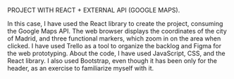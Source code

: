 PROJECT WITH REACT + EXTERNAL API (GOOGLE MAPS).

In this case, I have used the React library to create the project, consuming the Google Maps API.
The web browser displays the coordinates of the city of Madrid, and three functional markers, which zoom in on the area when clicked.
I have used Trello as a tool to organize the backlog and Figma for the web prototyping.
About the code, I have used JavaScript, CSS, and the React library. I also used Bootstrap, even though it has been only for the header, as an exercise to familiarize myself with it.
